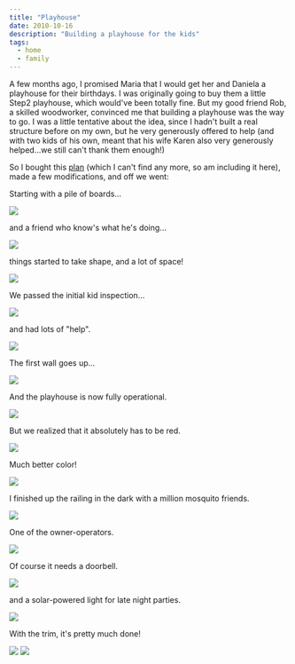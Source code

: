 ```yaml
---
title: "Playhouse"
date: 2010-10-16
description: "Building a playhouse for the kids"
tags:
  - home
  - family
---
```


A few months ago, I promised Maria that I would get her and Daniela a playhouse for their birthdays.  I was originally going to buy them a little Step2 playhouse, which would've been totally fine.  But my good friend Rob, a skilled woodworker, convinced me that building a playhouse was the way to go.  I was a little tentative about the idea, since I hadn't built a real structure before on my own, but he very generously offered to help (and with two kids of his own, meant that his wife Karen also very generously helped...we still can't thank them enough!)

So I bought this [plan](/playhouse/playhouse-small.pdf) (which I can't find any more, so am including it here), made a few modifications, and off we went:

Starting with a pile of boards...

![](/playhouse/100828_IMG_3919.JPG)

and a friend who know's what he's doing...

![](/playhouse/100829_IMG_3929.JPG)

things started to take shape, and a lot of space!

![](/playhouse/100829_IMG_3931.JPG)

We passed the initial kid inspection...

![](/playhouse/100829_IMG_3933.JPG)

and had lots of "help".

![](/playhouse/100829_IMG_3937.JPG)

The first wall goes up...

![](/playhouse/100904_IMG_1129.JPG)

And the playhouse is now fully operational.

![](/playhouse/100918_IMG_1257.JPG)

But we realized that it absolutely has to be red.

![](/playhouse/100918_IMG_3944.JPG)

Much better color!

![](/playhouse/100919_IMG_1305.JPG)

I finished up the railing in the dark with a million mosquito friends.

![](/playhouse/100920_IMG_1307.JPG)

One of the owner-operators.

![](/playhouse/100929_DSC_4771.jpg)

Of course it needs a doorbell.

![](/playhouse/101003_IMG_1369.jpg)

and a solar-powered light for late night parties.

![](/playhouse/101016_DSC_4783.jpg)

With the trim, it's pretty much done!

![](/playhouse/101016_DSC_4780.jpg)
![](/playhouse/101016_DSC_4782.jpg)

